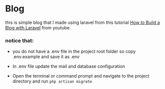 # Blog

this is simple blog that I made using laravel from this tutorial [How to Build a Blog with Laravel](https://www.youtube.com/playlist?list=PLwAKR305CRO-Q90J---jXVzbOd4CDRbVx) from youtube

### notice that:

* you do not have a .env file in the project root folder so copy .env.example and save it as .env

* In .env file update the mail and database configuration

* Open the terminal or command prompt and navigate to the project directory and run `php artisan migrate`

